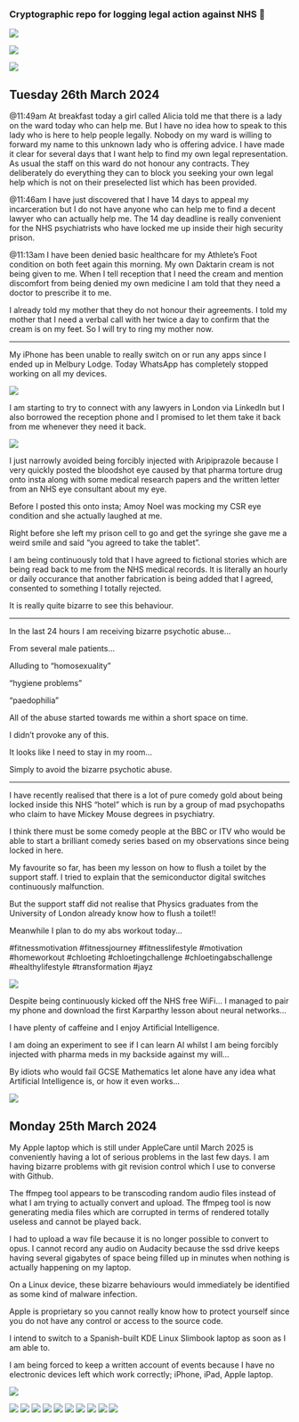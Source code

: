 ### Cryptographic repo for logging legal action against NHS  👋

![](https://raw.githubusercontent.com/nhslegalaction/nhslegalaction/main/qr.png)

![](https://raw.githubusercontent.com/nhslegalaction/nhslegalaction/main/requirements-for-lawyer/requirements-for-lawyer.jpg)

![](https://raw.githubusercontent.com/nhslegalaction/nhslegalaction/main//profiles-of-doctors/Fictional-NHS-psychiatric-records-The-creative-writing-skills-of-Dr-Cornish-Dr-Parsonage-and-Dr-Bevan-Google-Photos.png)

## Tuesday 26th March 2024

@11:49am
At breakfast today a girl called Alicia told me that there is a lady on the ward today who can help me. But I have no idea how to speak to this lady who is here to help people legally. Nobody on my ward is willing to forward my name to this unknown lady who is offering advice. I have made it clear for several days that I want help to find my own legal representation. As usual the staff on this ward do not honour any contracts. They deliberately do everything they can to block you seeking your own legal help which is not on their preselected list which has been provided.

@11:46am
I have just discovered that I have 14 days to appeal my incarceration but I do not have anyone who can help me to find a decent lawyer who can actually help me. The 14 day deadline is really convenient for the NHS psychiatrists who have locked me up inside their high security prison.

@11:13am
I have been denied basic healthcare for my Athlete’s Foot condition on both feet again this morning. My own Daktarin cream is not being given to me. When I tell reception that I need the cream and mention discomfort from being denied my own medicine I am told that they need a doctor to prescribe it to me.

I already told my mother that they do not honour their agreements. I told my mother that I need a verbal call with her twice a day to confirm that the cream is on my feet. So I will try to ring my mother now.

---

My iPhone has been unable to really switch on or run any apps since I ended up in Melbury Lodge. Today WhatsApp has completely stopped working on all my devices.

![](https://raw.githubusercontent.com/nhslegalaction/nhslegalaction/main/incarceration-journal/20240326-whatsapp-stopped-working-on-all-my-devices.png)

I am starting to try to connect with any lawyers in London via LinkedIn but I also borrowed the reception phone and I promised to let them take it back from me whenever they need it back.

![](https://raw.githubusercontent.com/nhslegalaction/nhslegalaction/main/incarceration-journal/20240326-AMOY-NOEL-mocked-my-CSR-condition-insta.png)

I just narrowly avoided being forcibly injected with Aripiprazole because I very quickly posted the bloodshot eye caused by that pharma torture drug onto insta along with some medical research papers and the written letter from an NHS eye consultant about my eye.

Before I posted this onto insta; Amoy Noel was mocking my CSR eye condition and she actually laughed at me.

Right before she left my prison cell to go and get the syringe she gave me a weird smile and said “you agreed to take the tablet”.

I am being continuously told that I have agreed to fictional stories which are being read back to me from the NHS medical records. It is literally an hourly or daily occurance that another fabrication is being added that I agreed, consented to something I totally rejected.

It is really quite bizarre to see this behaviour.

---

In the last 24 hours I am receiving bizarre psychotic abuse…

From several male patients…

Alluding to “homosexuality”

“hygiene problems”

“paedophilia”

All of the abuse started towards me within a short space on time.

I didn’t provoke any of this.

It looks like I need to stay in my room…

Simply to avoid the bizarre psychotic abuse.

---

I have recently realised that there is a lot of pure comedy gold about being locked inside this NHS “hotel” which is run by a group of mad psychopaths who claim to have Mickey Mouse degrees in psychiatry.

I think there must be some comedy people at the BBC or ITV who would be able to start a brilliant comedy series based on my observations since being locked in here.

My favourite so far, has been my lesson on how to flush a toilet by the support staff. I tried to explain that the semiconductor digital switches continuously malfunction. 

But the support staff did not realise that Physics graduates from the University of London already know how to flush a toilet!!

Meanwhile I plan to do my abs workout today...

#fitnessmotivation #fitnessjourney #fitnesslifestyle #motivation #homeworkout #chloeting #chloetingchallenge #chloetingabschallenge #healthylifestyle #transformation #jayz 

![](https://raw.githubusercontent.com/nhslegalaction/nhslegalaction/main/incarceration-journal/20240326-negotiation-for-chloe-ting-abs-workout-whilst-incarcerated.png)

Despite being continuously kicked off the NHS free WiFi... I managed to pair my phone and download the first Karparthy lesson about neural networks...

I have plenty of caffeine and I enjoy Artificial Intelligence.

I am doing an experiment to see if I can learn AI whilst I am being forcibly injected with pharma meds in my backside against my will...

By idiots who would fail GCSE Mathematics let alone have any idea what Artificial Intelligence is, or how it even works...

![](https://raw.githubusercontent.com/nhslegalaction/nhslegalaction/main/studying-artificial-intelligence-whilst-incarcerated-in-melbury-lodge/karparthy-building-micrograd.png)

## Monday 25th March 2024

My Apple laptop which is still under AppleCare until March 2025 is conveniently having a lot of serious problems in the last few days. I am having bizarre problems with git revision control which I use to converse with Github. 

The ffmpeg tool appears to be transcoding random audio files instead of what I am trying to actually convert and upload. The ffmpeg tool is now generating media files which are corrupted in terms of rendered totally useless and cannot be played back. 

I had to upload a wav file because it is no longer possible to convert to opus. I cannot record any audio on Audacity because the ssd drive keeps having several gigabytes of space being filled up in minutes when nothing is actually happening on my laptop.

On a Linux device, these bizarre behaviours would immediately be identified as some kind of malware infection.

Apple is proprietary so you cannot really know how to protect yourself since you do not have any control or access to the source code.

I intend to switch to a Spanish-built KDE Linux Slimbook laptop as soon as I am able to.

I am being forced to keep a written account of events because I have no electronic devices left which work correctly; iPhone, iPad, Apple laptop.

![](https://raw.githubusercontent.com/nhslegalaction/nhslegalaction/main/melbury-lodge-winchester/20240325-dr-pippa-north-authorised-forcible-injection-including-aripiprazole-retinal-detachment-blindness.png)

![](https://raw.githubusercontent.com/nhslegalaction/nhslegalaction/main/fictional-nhs-slanders/20130924.jpg)
![](https://raw.githubusercontent.com/nhslegalaction/nhslegalaction/main/fictional-nhs-slanders/20131025_1.jpg)
![](https://raw.githubusercontent.com/nhslegalaction/nhslegalaction/main/fictional-nhs-slanders/20131025_2.jpg)
![](https://raw.githubusercontent.com/nhslegalaction/nhslegalaction/main/fictional-nhs-slanders/20131025_3.jpg)
![](https://raw.githubusercontent.com/nhslegalaction/nhslegalaction/main/fictional-nhs-slanders/20131223.jpg)
![](https://raw.githubusercontent.com/nhslegalaction/nhslegalaction/main/fictional-nhs-slanders/20170606_1.jpg)
![](https://raw.githubusercontent.com/nhslegalaction/nhslegalaction/main/fictional-nhs-slanders/20170606_2.jpg)
![](https://raw.githubusercontent.com/nhslegalaction/nhslegalaction/main/fictional-nhs-slanders/20170703_1.jpg)
![](https://raw.githubusercontent.com/nhslegalaction/nhslegalaction/main/fictional-nhs-slanders/20170703_2.jpg)
![](https://raw.githubusercontent.com/nhslegalaction/nhslegalaction/main/fictional-nhs-slanders/20170703_3.jpg)


<!--
**nhslegalaction/nhslegalaction** is a ✨ _special_ ✨ repository because its `README.md` (this file) appears on your GitHub profile.

Here are some ideas to get you started:

- 🔭 I’m currently working on ...
- 🌱 I’m currently learning ...
- 👯 I’m looking to collaborate on ...
- 🤔 I’m looking for help with ...
- 💬 Ask me about ...
- 📫 How to reach me: ...
- 😄 Pronouns: ...
- ⚡ Fun fact: ...
-->
